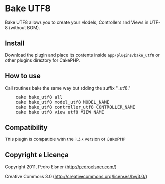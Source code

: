 # Bake UTF8

Bake UTF8 allows you to create your Models, Controllers and Views in UTF-8 (without BOM).

## Install

Download the plugin and place its contents inside `app/plugins/bake_utf8` or other plugins directory for CakePHP.

## How to use

Call routines bake the same way but adding the suffix "_utf8."

<pre>
	cake bake_utf8 all
	cake bake_utf8 model_utf8 MODEL_NAME
	cake bake_utf8 controller_utf8 CONTROLLER_NAME
	cake bake_utf8 view_utf8 VIEW_NAME
</pre>

## Compatibility

This plugin is compatible with the 1.3.x version of CakePHP

## Copyright e Licença

Copyright 2011, Pedro Elsner (http://pedroelsner.com/)Creative Commons 3.0 (http://creativecommons.org/licenses/by/3.0/)